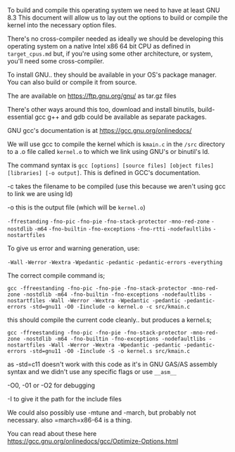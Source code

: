 To build and compile this operating system we need to have at least GNU 8.3 
This document will allow us to lay out the options to build or compile the kernel
into the necessary option files.

There's no cross-compiler needed as ideally we should be developing this operating
system on a native Intel x86 64 bit CPU as defined in` target_cpus.md` but, if you're
using some other architecture, or system, you'll need some cross-compiler.

To install GNU.. they should be available in your OS's package manager.
You can also build or compile it from source.

The are available on https://ftp.gnu.org/gnu/ as tar.gz files

There's other ways around this too, download and install binutils, build-essential
gcc g++ and gdb could be available as separate packages.

GNU gcc's documentation is at <https://gcc.gnu.org/onlinedocs/>

We will use gcc to compile the kernel which is `kmain.c` in the `/src` directory to a .o file called `kernel.o`
to which we link using GNU's or binutil's ld.

The command syntax is `gcc [options] [source files] [object files] [libraries] [-o output]`. This is 
defined in GCC's documentation.

-c takes the filename to be compiled (use this because we aren't using gcc to link we are using ld)

-o this is the output file (which will be `kernel.o`)

`-ffrestanding`
`-fno-pic`
`-fno-pie`
`-fno-stack-protector`
`-mno-red-zone`
`-nostdlib`
`-m64`
`-fno-builtin`
`-fno-exceptions`
`-fno-rtti`
`-nodefaultlibs`
`-nostartfiles`

To give us error and warning generation, use:

`-Wall`
`-Werror`
`-Wextra`
`-Wpedantic`
`-pedantic`
`-pedantic-errors`
`-everything`

The correct compile command is;

`gcc -ffreestanding -fno-pic -fno-pie -fno-stack-protector -mno-red-zone -nostdlib -m64 -fno-builtin -fno-exceptions -nodefaultlibs -nostartfiles -Wall -Werror -Wextra -Wpedantic -pedantic -pedantic-errors -std=gnu11 -O0 -Iinclude -o kernel.o -c src/kmain.c`

this should compile the current code cleanly.. but produces a kernel.s;

`gcc -ffreestanding -fno-pic -fno-pie -fno-stack-protector -mno-red-zone -nostdlib -m64 -fno-builtin -fno-exceptions -nodefaultlibs -nostartfiles -Wall -Werror -Wextra -Wpedantic -pedantic -pedantic-errors -std=gnu11 -O0 -Iinclude -S -o kernel.s src/kmain.c`

as -std=c11 doesn't work with this code as it's in GNU GAS/AS assembly syntax and we didn't use any specific flags or use `__asm__`

-O0, -01 or -O2 for debugging

-I to give it the path for the include files

We could also possibly use -mtune and -march, but probably not necessary. also =march=x86-64 is a thing.

You can read about these here <https://gcc.gnu.org/onlinedocs/gcc/Optimize-Options.html>
